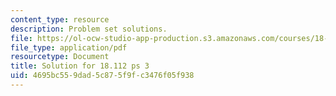 ```yaml
---
content_type: resource
description: Problem set solutions.
file: https://ol-ocw-studio-app-production.s3.amazonaws.com/courses/18-112-functions-of-a-complex-variable-fall-2008/4695bc559dad5c875f9fc3476f05f938_ps3.pdf
file_type: application/pdf
resourcetype: Document
title: Solution for 18.112 ps 3
uid: 4695bc55-9dad-5c87-5f9f-c3476f05f938
---
```

